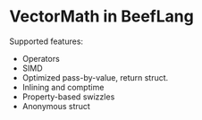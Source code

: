 # VectorMath in BeefLang
Supported features:
- Operators
- SIMD
- Optimized pass-by-value, return struct.
- Inlining and comptime
- Property-based swizzles
- Anonymous struct
